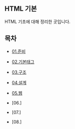 ## HTML 기본

HTML 기초에 대해 정리한 곳입니다. 



## 목차

* [01.준비](https://github.com/16Hongc/TIL/tree/master/Web/HTML/01.준비 "Hello Web" )

* [02.기본태그](https://github.com/16Hongc/TIL/tree/master/Web/HTML/02.기본태그 "HTML Basic Tag")
* [03.구조](https://github.com/16Hongc/TIL/tree/master/Web/HTML/03.구조 "HTML Structure")
* [04.설계](https://github.com/16Hongc/TIL/tree/master/Web/HTML/04.설계 "HTML Basic Design")
* [05.웹](https://github.com/16Hongc/TIL/tree/master/Web/HTML/05.웹 "Web")
* [06.]
* [07.]
* [08.]

